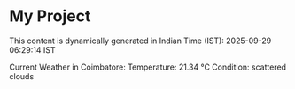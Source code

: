 # My Project

This content is dynamically generated in Indian Time (IST): 2025-09-29 06:29:14 IST


Current Weather in Coimbatore:
Temperature: 21.34 °C
Condition: scattered clouds
